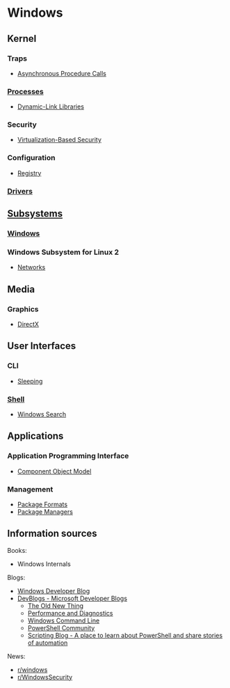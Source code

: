 # Windows
## Kernel
### Traps
- [Asynchronous Procedure Calls](Kernel/Traps/Asynchronous%20Procedure%20Calls.md)

### [Processes](Kernel/Processes/README.md)
- [Dynamic-Link Libraries](Kernel/Processes/DLLs/README.md)

### Security
- [Virtualization-Based Security](Kernel/Security/Virtualization-Based%20Security.md)

### Configuration
- [Registry](Kernel/Configuration/Registry/README.md)

### [Drivers](Kernel/Drivers/README.md)

## [Subsystems](Subsystems/README.md)
### [Windows](Subsystems/Windows/README.md)

### Windows Subsystem for Linux 2
- [Networks](Subsystems/WSL%202/Networks.md)

## Media
### Graphics
- [DirectX](Media/Graphics/DirectX/README.md)

## User Interfaces
### CLI
- [Sleeping](User%20Interfaces/CLI/Sleeping.md)

### [Shell](User%20Interfaces/Shell/README.md)
- [Windows Search](User%20Interfaces/Shell/Windows%20Search.md)

## Applications
### Application Programming Interface
- [Component Object Model](Applications/API/COM/README.md)

### Management
- [Package Formats](Applications/Management/Package%20Formats.md)
- [Package Managers](Applications/Management/Package%20Managers.md)

## Information sources
Books:
- Windows Internals

Blogs:
- [Windows Developer Blog](https://blogs.windows.com/windowsdeveloper/)
- [DevBlogs - Microsoft Developer Blogs](https://devblogs.microsoft.com/)
  - [The Old New Thing](https://devblogs.microsoft.com/oldnewthing/)
  - [Performance and Diagnostics](https://devblogs.microsoft.com/performance-diagnostics/)
  - [Windows Command Line](https://devblogs.microsoft.com/commandline/)
  - [PowerShell Community](https://devblogs.microsoft.com/powershell-community/)  
  - [Scripting Blog - A place to learn about PowerShell and share stories of automation](https://devblogs.microsoft.com/scripting/)

News:
- [r/windows](https://www.reddit.com/r/windows/)
- [r/WindowsSecurity](https://www.reddit.com/r/WindowsSecurity/)